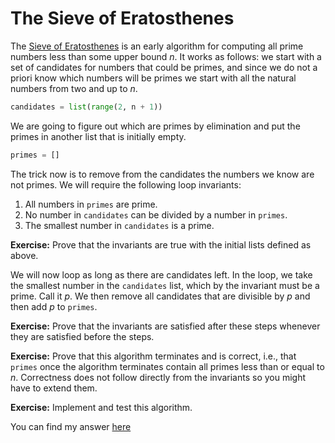 # The Sieve of Eratosthenes

The [Sieve of Eratosthenes](https://en.wikipedia.org/wiki/Sieve_of_Eratosthenes) is an early algorithm for computing all prime numbers less than some upper bound $n$. It works as follows: we start with a set of candidates for numbers that could be primes, and since we do not a priori know which numbers will be primes we start with all the natural numbers from two and up to $n$.

```python
candidates = list(range(2, n + 1))
```

We are going to figure out which are primes by elimination and put the primes in another list that is initially empty.

```python
primes = []
```

The trick now is to remove from the candidates the numbers we know are not primes. We will require the following loop invariants:

1. All numbers in `primes` are prime.
2. No number in `candidates` can be divided by a number in `primes`.
3. The smallest number in `candidates` is a prime.

**Exercise:** Prove that the invariants are true with the initial lists defined as above.

We will now loop as long as there are candidates left. In the loop, we take the smallest number in the `candidates` list, which by the invariant must be a prime. Call it $p$. We then remove all candidates that are divisible by $p$ and then add $p$ to `primes`.

**Exercise:** Prove that the invariants are satisfied after these steps whenever they are satisfied before the steps.

**Exercise:** Prove that this algorithm terminates and is correct, i.e., that `primes` once the algorithm terminates contain all primes less than or equal to $n$. Correctness does not follow directly from the invariants so you might have to extend them.

**Exercise:** Implement and test this algorithm.


You can find my answer [here](answers.md)
